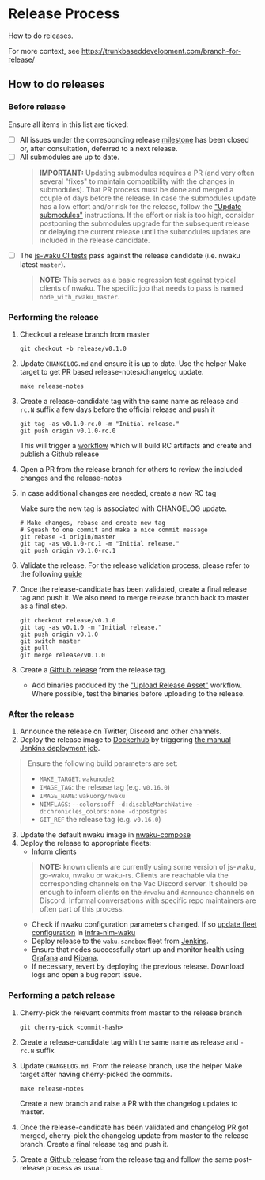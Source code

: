 # Release Process

How to do releases.

For more context, see https://trunkbaseddevelopment.com/branch-for-release/

## How to do releases

### Before release

Ensure all items in this list are ticked:
- [ ] All issues under the corresponding release [milestone](https://github.com/waku-org/nwaku/milestones) has been closed or, after consultation, deferred to a next release.
- [ ] All submodules are up to date.
  > **IMPORTANT:** Updating submodules requires a PR (and very often several "fixes" to maintain compatibility with the changes in submodules). That PR process must be done and merged a couple of days before the release.
  > In case the submodules update has a low effort and/or risk for the release, follow the ["Update submodules"](./git-submodules.md) instructions.
  > If the effort or risk is too high, consider postponing the submodules upgrade for the subsequent release or delaying the current release until the submodules updates are included in the release candidate.
- [ ] The [js-waku CI tests](https://github.com/waku-org/js-waku/actions/workflows/ci.yml) pass against the release candidate (i.e. nwaku latest `master`).
  > **NOTE:** This serves as a basic regression test against typical clients of nwaku.
  > The specific job that needs to pass is named `node_with_nwaku_master`.

### Performing the release

1. Checkout a release branch from master

    ```
    git checkout -b release/v0.1.0
    ```

1. Update `CHANGELOG.md` and ensure it is up to date. Use the helper Make target to get PR based release-notes/changelog update.

    ```
    make release-notes
    ```

1. Create a release-candidate tag with the same name as release and `-rc.N` suffix a few days before the official release and push it

    ```
    git tag -as v0.1.0-rc.0 -m "Initial release."
    git push origin v0.1.0-rc.0
    ```

    This will trigger a [workflow](../../.github/workflows/pre-release.yml) which will build RC artifacts and create and publish a Github release

1. Open a PR from the release branch for others to review the included changes and the release-notes

1. In case additional changes are needed, create a new RC tag

    Make sure the new tag is associated
    with CHANGELOG update.

    ```
    # Make changes, rebase and create new tag
    # Squash to one commit and make a nice commit message
    git rebase -i origin/master
    git tag -as v0.1.0-rc.1 -m "Initial release."
    git push origin v0.1.0-rc.1
    ```

1. Validate the release. For the release validation process, please refer to the following [guide](https://www.notion.so/Release-Process-61234f335b904cd0943a5033ed8f42b4#47af557e7f9744c68fdbe5240bf93ca9)

1. Once the release-candidate has been validated, create a final release tag and push it.
We also need to merge release branch back to master as a final step.

    ```
    git checkout release/v0.1.0
    git tag -as v0.1.0 -m "Initial release."
    git push origin v0.1.0
    git switch master
    git pull
    git merge release/v0.1.0
    ```

1. Create a [Github release](https://github.com/waku-org/nwaku/releases) from the release tag.

    * Add binaries produced by the ["Upload Release Asset"](https://github.com/waku-org/nwaku/actions/workflows/release-assets.yml) workflow. Where possible, test the binaries before uploading to the release.

### After the release

1. Announce the release on Twitter, Discord and other channels.
2. Deploy the release image to [Dockerhub](https://hub.docker.com/r/wakuorg/nwaku) by triggering [the manual Jenkins deployment job](https://ci.infra.status.im/job/nim-waku/job/docker-manual/).
  > Ensure the following build parameters are set:
  > - `MAKE_TARGET`: `wakunode2`
  > - `IMAGE_TAG`: the release tag (e.g. `v0.16.0`)
  > - `IMAGE_NAME`: `wakuorg/nwaku`
  > - `NIMFLAGS`: `--colors:off -d:disableMarchNative -d:chronicles_colors:none -d:postgres`
  > - `GIT_REF` the release tag (e.g. `v0.16.0`)
3. Update the default nwaku image in [nwaku-compose](https://github.com/waku-org/nwaku-compose/blob/master/docker-compose.yml)
4. Deploy the release to appropriate fleets:
   - Inform clients
   > **NOTE:** known clients are currently using some version of js-waku, go-waku, nwaku or waku-rs.
   > Clients are reachable via the corresponding channels on the Vac Discord server.
   > It should be enough to inform clients on the `#nwaku` and `#announce` channels on Discord.
   > Informal conversations with specific repo maintainers are often part of this process.
   - Check if nwaku configuration parameters changed. If so [update fleet configuration](https://www.notion.so/Fleet-Ownership-7532aad8896d46599abac3c274189741?pvs=4#d2d2f0fe4b3c429fbd860a1d64f89a64) in [infra-nim-waku](https://github.com/status-im/infra-nim-waku)
   - Deploy release to the `waku.sandbox` fleet from [Jenkins](https://ci.infra.status.im/job/nim-waku/job/deploy-waku-sandbox/).
   - Ensure that nodes successfully start up and monitor health using [Grafana](https://grafana.infra.status.im/d/qrp_ZCTGz/nim-waku-v2?orgId=1) and [Kibana](https://kibana.infra.status.im/goto/a7728e70-eb26-11ec-81d1-210eb3022c76).
   - If necessary, revert by deploying the previous release. Download logs and open a bug report issue.

### Performing a patch release

1. Cherry-pick the relevant commits from master to the release branch

    ```
    git cherry-pick <commit-hash>
    ```

2. Create a release-candidate tag with the same name as release and `-rc.N` suffix

3. Update `CHANGELOG.md`. From the release branch, use the helper Make target after having cherry-picked the commits.

    ```
    make release-notes
    ```
    Create a new branch and raise a PR with the changelog updates to master.

4. Once the release-candidate has been validated and changelog PR got merged, cherry-pick the changelog update from master to the release branch. Create a final release tag and push it.

5. Create a [Github release](https://github.com/waku-org/nwaku/releases) from the release tag and follow the same post-release process as usual.
